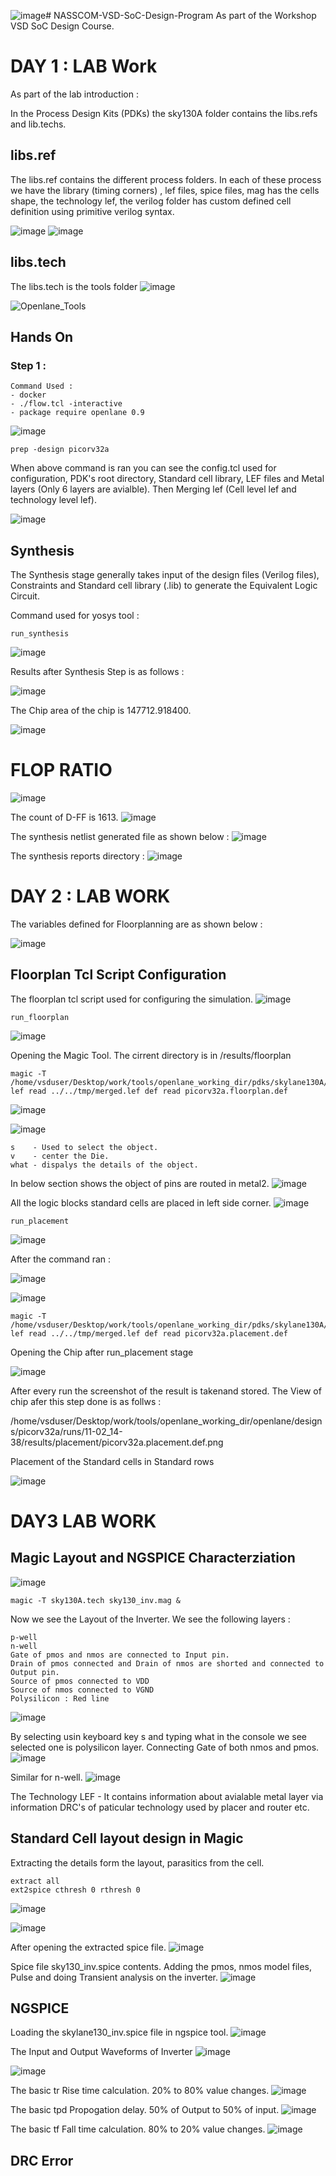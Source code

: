 ![image](https://github.com/user-attachments/assets/85858bab-1623-45d8-bd49-ddcf886bee8f)# NASSCOM-VSD-SoC-Design-Program
As part of the Workshop VSD SoC Design Course. 

# DAY 1 : LAB Work
As part of the lab introduction : 

In the Process Design Kits (PDKs) the sky130A folder contains the libs.refs and lib.techs.

## libs.ref
The libs.ref contains the different process folders. In each of these process we have the library (timing corners) , lef files, spice files, mag has the cells shape, the technology lef, the verilog folder has custom defined cell definition using primitive verilog syntax. 

![image](https://github.com/user-attachments/assets/b5198ae1-22b7-4485-b9fd-968a70851651)
![image](https://github.com/user-attachments/assets/2746b90e-6843-44f7-be7b-fc1b2b71f547)

## libs.tech

The libs.tech is the tools folder
![image](https://github.com/user-attachments/assets/c8924444-b4a1-42e7-9404-9af0d81858d2)

![Openlane_Tools](https://github.com/user-attachments/assets/31e8e2a7-e907-452f-969c-e37a21a54ed7)

## Hands On

### Step 1 : 

```
Command Used :
- docker
- ./flow.tcl -interactive
- package require openlane 0.9
```

![image](https://github.com/user-attachments/assets/455f068b-f0eb-4c30-9bcd-0acd290d60c5)

```
prep -design picorv32a
```
When above command is ran you can see the config.tcl used for configuration, PDK's root directory, Standard cell library, LEF files and Metal layers (Only 6 layers are avialble). Then Merging lef (Cell level lef and technology level lef). 

![image](https://github.com/user-attachments/assets/48f57d8a-92d7-47a5-a5d2-8e0b4b59579b)

## Synthesis 

The Synthesis stage generally takes input of the design files (Verilog files), Constraints and Standard cell library (.lib) to generate the Equivalent Logic Circuit. 

Command used for yosys tool : 
```
run_synthesis
```

![image](https://github.com/user-attachments/assets/4ac7a7c9-adfe-4a32-86d8-2ac2942f3d3d)

Results after Synthesis Step is as follows : 

![image](https://github.com/user-attachments/assets/a20b93e3-89b5-46ef-9dda-94c028d4904e)

The Chip area of the chip is 147712.918400.

![image](https://github.com/user-attachments/assets/303b1512-21c4-43f4-a2e5-2d638bd0171a)

# FLOP RATIO

![image](https://github.com/user-attachments/assets/d3a9dff9-4733-4f4d-8ec3-e523f1aa8af9)

The count of D-FF is 1613. 
![image](https://github.com/user-attachments/assets/f7436662-5992-4a4b-88c4-1182a6e88827)

The synthesis netlist generated file as shown below : 
![image](https://github.com/user-attachments/assets/f703d861-0859-4e9d-a6e3-f70464be50d7)

The synthesis reports directory : 
![image](https://github.com/user-attachments/assets/eec868f0-a68a-4a4b-bbbf-8586c8b27599)


# DAY 2 : LAB WORK
The variables defined for Floorplanning are as shown below : 

![image](https://github.com/user-attachments/assets/6bfc66d3-8ca5-4a43-800b-af128258fee0)

## Floorplan Tcl Script Configuration
The floorplan tcl script used for configuring the simulation. 
![image](https://github.com/user-attachments/assets/d1f55857-dbf4-4d3d-b843-fc4357228485)

```
run_floorplan
```

![image](https://github.com/user-attachments/assets/ffa17e98-b11c-496f-ab06-cefd0ebf979b)

Opening the Magic Tool. The cirrent directory is in <TIMESTAMP>/results/floorplan
```
magic -T /home/vsduser/Desktop/work/tools/openlane_working_dir/pdks/skylane130A/libs.tech/magic/sky130A.tech lef read ../../tmp/merged.lef def read picorv32a.floorplan.def
```

![image](https://github.com/user-attachments/assets/4cc7ae3c-7bf3-4355-8891-88df5caecc2e)

![image](https://github.com/user-attachments/assets/3c1a6a6e-7079-4277-a866-04bd582b4dda)


```
s    - Used to select the object.
v    - center the Die.
what - dispalys the details of the object.
```

In below section shows the object of pins are routed in metal2.
![image](https://github.com/user-attachments/assets/c4f2e828-bc39-4f8d-9295-d60f50eb0b38)

All the logic blocks standard cells are placed in left side corner.
![image](https://github.com/user-attachments/assets/04abd242-3c33-4ebe-aa76-e6cf9dd0f827)

```
run_placement
```

![image](https://github.com/user-attachments/assets/643f2e98-d358-4551-9752-3f5f7b6c5705)

After the command ran : 

![image](https://github.com/user-attachments/assets/cc1e3e66-34d0-4a41-8769-f0776d55e93e)

![image](https://github.com/user-attachments/assets/67ec6809-6107-4a9b-9474-2299e70c2327)

```
magic -T /home/vsduser/Desktop/work/tools/openlane_working_dir/pdks/skylane130A/libs.tech/magic/sky130A.tech lef read ../../tmp/merged.lef def read picorv32a.placement.def
```

Opening the Chip after run_placement stage

![image](https://github.com/user-attachments/assets/7b08b12b-c925-4c16-9d3a-0c1e3b3b0cd8)

After every run the screenshot of the result is takenand stored. The View of chip afer this step done is as follws : 

/home/vsduser/Desktop/work/tools/openlane_working_dir/openlane/designs/picorv32a/runs/11-02_14-38/results/placement/picorv32a.placement.def.png


Placement of the Standard cells in Standard rows

![image](https://github.com/user-attachments/assets/899f8bce-75cd-4a48-879b-68402bfbf91b)


# DAY3 LAB WORK

## Magic Layout and NGSPICE Characterziation

![image](https://github.com/user-attachments/assets/6af93eab-db17-44dd-aa5d-0e60a65b5ba2)

```
magic -T sky130A.tech sky130_inv.mag &
```

Now we see the Layout of the Inverter. We see the following layers :

```
p-well
n-well
Gate of pmos and nmos are connected to Input pin.
Drain of pmos connected and Drain of nmos are shorted and connected to Output pin.
Source of pmos connected to VDD
Source of nmos connected to VGND
Polysilicon : Red line
```

![image](https://github.com/user-attachments/assets/026d11d5-313a-444e-9cb0-c036c8788d0e)

By selecting usin keyboard key s and typing what in the console we see selected one is polysilicon layer. Connecting Gate of both nmos and pmos.
![image](https://github.com/user-attachments/assets/24419a53-6b2c-4045-8646-b9938b4dee12)

Similar for n-well.
![image](https://github.com/user-attachments/assets/0156dcf0-eedf-4ac7-8b95-effba8978091)

The Technology LEF - It contains information about avialable metal layer via information DRC's of paticular technology used by placer and router etc.

## Standard Cell layout design in Magic
Extracting the details form the layout, parasitics from the cell. 

```
extract all
ext2spice cthresh 0 rthresh 0
```
![image](https://github.com/user-attachments/assets/5f871793-d38d-4858-90fa-fa7b48c95ffc)

![image](https://github.com/user-attachments/assets/edc27b41-e740-4393-a261-e5ad852d2aea)

After opening the extracted spice file.
![image](https://github.com/user-attachments/assets/7604f970-e8de-45cd-807e-07461b4414a3)

Spice file sky130_inv.spice contents. Adding the pmos, nmos model files, Pulse and doing Transient analysis on the inverter.
![image](https://github.com/user-attachments/assets/8bab2ab5-9fe2-4b01-bd09-eb9554d97844)

## NGSPICE 
Loading the skylane130_inv.spice file in ngspice tool.
![image](https://github.com/user-attachments/assets/f4ba2453-d889-4f76-bc40-8a9837bda055)

The Input and Output Waveforms of Inverter
![image](https://github.com/user-attachments/assets/48a0882f-304f-4dc9-81d9-4b477773c036)

![image](https://github.com/user-attachments/assets/cd2dbfc8-c50d-4181-8923-9fea81dc239d)

The basic tr Rise time calculation. 20% to 80% value changes. 
![image](https://github.com/user-attachments/assets/7f60941c-3d6f-448c-854d-c87d6db03797)

The basic tpd Propogation delay. 50% of Output to 50% of input.
![image](https://github.com/user-attachments/assets/5a814374-478c-46f3-a2df-b9e1a060d9cd)

The basic tf Fall time calculation. 80% to 20% value changes.
![image](https://github.com/user-attachments/assets/45a353e0-befe-4438-b3a4-1e2653a5cfea)

## DRC Error











